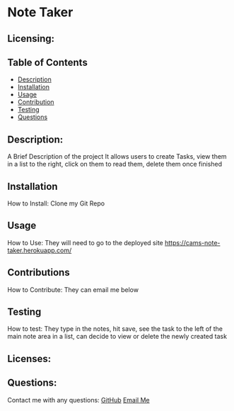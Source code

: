 # Note Taker
  ## Licensing:
   
  ## Table of Contents
  - [Description](#description)
  - [Installation](#installation)
  - [Usage](#usage)
  - [Contribution](#contribution)
  - [Testing](#testing)
  - [Questions](#questions)

  ## Description:
  A Brief Description of the project
  It allows users to create Tasks, view them in a list to the right, click on them to read them, delete them once finished

  ## Installation
  How to Install:
  Clone my Git Repo

  ## Usage
  How to Use:
  They will need to go to the deployed site https://cams-note-taker.herokuapp.com/

  ## Contributions
  How to Contribute:
  They can email me below

  ## Testing 
  How to test:
  They type in the notes, hit save, see the task to the left of the main note area in a list, can decide to view or delete the newly created task

  ## Licenses:
   

  ## Questions:
  Contact me with any questions:
  [GitHub](https://github.com/undefined)
  [Email Me](https://mailto:nelsonnoremac@gmail.com)
  
